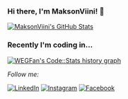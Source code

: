 ### Hi there, I'm MaksonViini! 👋
<a href="https://github.com/MaksonViini">
  <img src="https://github-readme-stats.vercel.app/api?username=MaksonViini&show_icons=true" alt="MaksonViini's GitHub Stats" />
</a>


### Recently I'm coding in...
<a href="https://codestats.net/users/MaksonViini">
  <img src='https://codestats-readme.wegfan.cn/history-graph/MaksonViini?width=850&height=300&timezone=08:00&history_days=21&max_languages=9&language_colors=["3e4053","f15854","5da5da","faa43a","60bd68","f17cb0","b2912f","decf3f","b276b2","808080"]' alt="WEGFan's Code::Stats history graph" />
</a>

<i>Follow me:</i><br>

<a href="https://www.linkedin.com/in/maksonvinicio/" target="_blank"><img src="https://img.shields.io/badge/LinkedIn-%230077B5.svg?&style=flat-square&logo=linkedin&logoColor=white" alt="LinkedIn"></a>
<a href="https://www.instagram.com/maksonvinicio/?hl=pt-br" target="_blank"><img src="https://img.shields.io/badge/Instagram-%23E4405F.svg?&style=flat-square&logo=instagram&logoColor=white" alt="Instagram"></a>
<a href="https://www.facebook.com/Makson.Vinicio.10/" target="_blank"><img src="https://img.shields.io/badge/Facebook-%231877F2.svg?&style=flat-square&logo=facebook&logoColor=white" alt="Facebook"></a>
